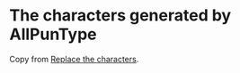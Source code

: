 # The characters generated by AllPunType

Copy from [Replace the characters](https://github.com/justfont/AllPunType/tree/1.0/scripts).
